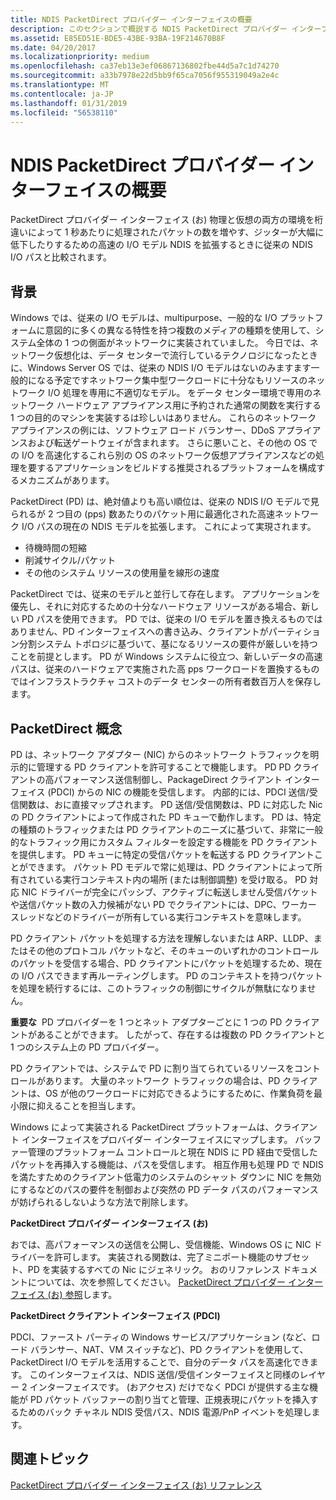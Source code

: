 ```yaml
---
title: NDIS PacketDirect プロバイダー インターフェイスの概要
description: このセクションで概説する NDIS PacketDirect プロバイダー インターフェイス (お) を提供します
ms.assetid: E85ED51E-BDE5-43BE-93BA-19F214670B8F
ms.date: 04/20/2017
ms.localizationpriority: medium
ms.openlocfilehash: ca37eb13e3ef06867136802fbe44d5a7c1d74270
ms.sourcegitcommit: a33b7978e22d5bb9f65ca7056f955319049a2e4c
ms.translationtype: MT
ms.contentlocale: ja-JP
ms.lasthandoff: 01/31/2019
ms.locfileid: "56538110"
---
```

# <a name="introduction-to-the-ndis-packetdirect-provider-interface"></a>NDIS PacketDirect プロバイダー インターフェイスの概要


PacketDirect プロバイダー インターフェイス (お) 物理と仮想の両方の環境を桁違いによって 1 秒あたりに処理されたパケットの数を増やす、ジッターが大幅に低下したりするための高速の I/O モデル NDIS を拡張するときに従来の NDIS I/O パスと比較されます。

## <a name="background"></a>背景


Windows では、従来の I/O モデルは、multipurpose、一般的な I/O プラットフォームに意図的に多くの異なる特性を持つ複数のメディアの種類を使用して、システム全体の 1 つの側面がネットワークに実装されていました。 今日では、ネットワーク仮想化は、データ センターで流行しているテクノロジになったときに、Windows Server OS では、従来の NDIS I/O モデルはないのみますます一般的になる予定ですネットワーク集中型ワークロードに十分なもリソースのネットワーク I/O 処理を専用に不適切なモデル。 をデータ センター環境で専用のネットワーク ハードウェア アプライアンス用に予約された通常の関数を実行する 1 つの目的のマシンを実装するは珍しいはありません。 これらのネットワーク アプライアンスの例には、ソフトウェア ロード バランサー、DDoS アプライアンスおよび転送ゲートウェイが含まれます。 さらに悪いこと、その他の OS での I/O を高速化するこれら別の OS のネットワーク仮想アプライアンスなどの処理を要するアプリケーションをビルドする推奨されるプラットフォームを構成するメカニズムがあります。

PacketDirect (PD) は、絶対値よりも高い順位は、従来の NDIS I/O モデルで見られるが 2 つ目の (pps) 数あたりのパケット用に最適化された高速ネットワーク I/O パスの現在の NDIS モデルを拡張します。 これによって実現されます。

-   待機時間の短縮
-   削減サイクル/パケット
-   その他のシステム リソースの使用量を線形の速度

PacketDirect では、従来のモデルと並行して存在します。 アプリケーションを優先し、それに対応するための十分なハードウェア リソースがある場合、新しい PD パスを使用できます。 PD では、従来の I/O モデルを置き換えるものではありません、PD インターフェイスへの書き込み、クライアントがパーティション分割システム トポロジに基づいて、基になるリソースの要件が厳しいを持つことを前提とします。 PD が Windows システムに役立つ、新しいデータの高速パスは、従来のハードウェアで実施された高 pps ワークロードを置換するものではインフラストラクチャ コストのデータ センターの所有者数百万人を保存します。

## <a name="packetdirect-concepts"></a>PacketDirect 概念


PD は、ネットワーク アダプター (NIC) からのネットワーク トラフィックを明示的に管理する PD クライアントを許可することで機能します。 PD PD クライアントの高パフォーマンス送信制御し、PackageDirect クライアント インターフェイス (PDCI) からの NIC の機能を受信します。 内部的には、PDCI 送信/受信関数は、おに直接マップされます。 PD 送信/受信関数は、PD に対応した Nic の PD クライアントによって作成された PD キューで動作します。 PD は、特定の種類のトラフィックまたは PD クライアントのニーズに基づいて、非常に一般的なトラフィック用にカスタム フィルターを設定する機能を PD クライアントを提供します。 PD キューに特定の受信パケットを転送する PD クライアントことができます。 パケット PD モデルで常に処理は、PD クライアントによって所有されている実行コンテキスト内の場所 (または制御調整) を受け取る。 PD 対応 NIC ドライバーが完全にパッシブ、アクティブに転送しません受信パケットや送信パケット数の入力候補がない PD でクライアントには、DPC、ワーカー スレッドなどのドライバーが所有している実行コンテキストを意味します。

PD クライアント パケットを処理する方法を理解しないまたは ARP、LLDP、またはその他のプロトコル パケットなど、そのキューのいずれかのコントロールのパケットを受信する場合、PD クライアントにパケットを処理するため、現在の I/O パスできます再ルーティングします。 PD のコンテキストを持つパケットを処理を続行するには、このトラフィックの制御にサイクルが無駄になりません。

**重要な**  PD プロバイダーを 1 つとネット アダプターごとに 1 つの PD クライアントがあることができます。 したがって、存在するは複数の PD クライアントと 1 つのシステム上の PD プロバイダー。

 

PD クライアントでは、システムで PD に割り当てられているリソースをコントロールがあります。 大量のネットワーク トラフィックの場合は、PD クライアントは、OS が他のワークロードに対応できるようにするために、作業負荷を最小限に抑えることを担当します。

Windows によって実装される PacketDirect プラットフォームは、クライアント インターフェイスをプロバイダー インターフェイスにマップします。 バッファー管理のプラットフォーム コントロールと現在 NDIS に PD 経由で受信したパケットを再挿入する機能は、パスを受信します。 相互作用も処理 PD で NDIS を満たすためのクライアント低電力のシステムのシャット ダウンに NIC を無効にするなどのパスの要件を制御および突然の PD データ パスのパフォーマンスが妨げられるしないような方法で削除します。

**PacketDirect プロバイダー インターフェイス (お)**

おでは、高パフォーマンスの送信を公開し、受信機能、Windows OS に NIC ドライバーを許可します。 実装される関数は、完了ミニポート機能のサブセット、PD を実装するすべての Nic にジェネリック。 おのリファレンス ドキュメントについては、次を参照してください。 [PacketDirect プロバイダー インターフェイス (お) 参照](https://msdn.microsoft.com/library/windows/hardware/dn931858)します。

**PacketDirect クライアント インターフェイス (PDCI)**

PDCI、ファースト パーティの Windows サービス/アプリケーション (など、ロード バランサー、NAT、VM スイッチなど)、PD クライアントを使用して、PacketDirect I/O モデルを活用することで、自分のデータ パスを高速化できます。 このインターフェイスは、NDIS 送信/受信インターフェイスと同様のレイヤー 2 インターフェイスです。 (おアクセス) だけでなく PDCI が提供する主な機能が PD パケット バッファーの割り当てと管理、正規表現にパケットを挿入するためのバック チャネル NDIS 受信パス、NDIS 電源/PnP イベントを処理します。

## <a name="related-topics"></a>関連トピック


[PacketDirect プロバイダー インターフェイス (お) リファレンス](https://msdn.microsoft.com/library/windows/hardware/dn931858)

 

 






